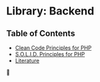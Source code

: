 # Library: Backend

## Table of Contents

-   [Clean Code Principles for PHP](clean-code-php.md)
-   [S.O.L.I.D. Principles for PHP](SOLID.md)
-   [Literature](literature.md)

🦄
